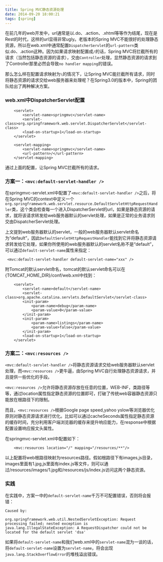 ```yaml
---
title: Spring MVC静态资源处理
date: 2014-09-20 18:00:21
tags: [spring]
---
```



在前几年的web开发中，url通常是以.do、.action、.xhtml等等作为结尾，现在是Rest的时代，这样的url显得非常ugly。老版本的Spring MVC不能很好的处理静态资源，所以在web.xml中通常配置`DispatcherServlet`的`url-pattern`类似.do、.action这种。因为如果请求映射配置成`/`的话，Spring MVC将拦截所有的请求（当然包括静态资源的请求），交由`Controller`处理，显然静态资源的请求到了Controller那里必然会导致`no handler mapping`的错误。

那么怎么样在配置请求映射为`\`的情况下，让Spring MVC能拦截所有请求，同时将静态资源的请求交给web服务器来处理呢？在Spring3.0的版本中，Spring的团队给出了两种解决方案。

### web.xml中DispatcherServlet配置

```
    <servlet>
        <servlet-name>springmvc</servlet-name>
        <servlet-class>org.springframework.web.servlet.DispatcherServlet</servlet-class>
        <load-on-startup>1</load-on-startup>
    </servlet>

    <servlet-mapping>
        <servlet-name>springmvc</servlet-name>
        <url-pattern>/</url-pattern>
    </servlet-mapping>
```

通过上面的配置，让Spring MVC拦截所有的请求。

<!--more-->

### 方案一：`<mvc:default-servlet-handler />`

在springmvc-servlet.xml中配置了`<mvc:default-servlet-handler />`之后，将在Spring MVC的context中定义一个`org.springframework.web.servlet.resource.DefaultServletHttpRequestHandler`类，这个类会检查每一个进入DispatcherServlet的url，如果是静态资源的请求，就将该请求转发给web服务器默认的servlet处理，如果是正常的业务请求则交由DispatcherServlet处理。

上文提到web服务器默认的servlet，一般的web服务器默认servlet命名为“default”，因此`DefaultServletHttpRequestHandler`能找到它并将静态资源请求转发给它处理，如果你所使用的web服务器默认的servlet名称不是“default”，可以通过`default-servlet-name`属性来指定：

```
 <mvc:default-servlet-handler default-servlet-name="xxx" />
```

附Tomcat的默认servlet命名，tomcat的默认servlet命名可以在{TOMCAT_HOME_DIR}/conf/web.xml中找到：

```
    <servlet>
        <servlet-name>default</servlet-name>
        <servlet-class>org.apache.catalina.servlets.DefaultServlet</servlet-class>
        <init-param>
            <param-name>debug</param-name>
            <param-value>0</param-value>
        </init-param>
        <init-param>
            <param-name>listings</param-name>
            <param-value>false</param-value>
        </init-param>
        <load-on-startup>1</load-on-startup>
    </servlet>
```

### 方案二：`<mvc:resources />`

`<mvc:default-servlet-handler />`将静态资源请求交给web服务器默认servlet处理，而`<mvc:resources />`更牛逼，由Spring MVC自行处理静态资源请求，并且提供一些优化的手段。

`<mvc:resources />`允许将静态资源存放在任意的位置，WEB-INF，类路径等等，通过location属性指定静态资源的位置即可，打破了传统web容器静态资源只能放在根路径下的限制。

而且，`<mvc:resources />`根据Google page speed,yahoo yslow等浏览器优化原则对静态资源请求进行优化。比如可以通过cacheSeconds属性指定静态资源的缓存时间，充分利用客户端浏览器的缓存来提升响应能力，在response中根据配置设置响应报文头属性。

在springmvc-servlet.xml中配置如下：

```
    <mvc:resources location="/" mapping="/resources/**"/>
```

以上配置将web根路径映射为resources路径。假如根路径下有images,js目录，images里面有1.jpg,js里面有index.js等文件，则可以通过/resources/images/1.jpg和/resources/js/index.js访问这两个静态资源。

### 实践

在实践中，方案一中的`default-servlet-name`千万不可配置错误，否则将会报错：

```
Caused by:

org.springframework.web.util.NestedServletException: Request processing failed; nested exception is java.lang.IllegalStateException: A RequestDispatcher could not be located for the default servlet 'dsa'
```

如果将`default-servlet-name`和我们web.xml中的`servlet-name`混为一谈的话，将`default-servlet-name`设置为`servlet-name`，将会出现`java.lang.StackOverflowError`的堆栈溢出错误。
